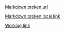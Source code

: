 [Markdown broken url](htpps://broken_markdown_1237850.com)

[Markdown broken local link](absent_file.md)

[Working link](https://www.google.com)
